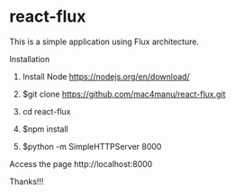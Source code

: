 # react-flux

This is a simple application using Flux architecture.

Installation

1. Install Node https://nodejs.org/en/download/

2. $git clone https://github.com/mac4manu/react-flux.git

3. cd react-flux

4. $npm install

5. $python -m SimpleHTTPServer 8000

Access the page http://localhost:8000

Thanks!!!

